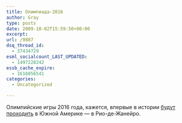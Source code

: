 ```yaml
---
title: Олимпиада-2016
author: Gray
type: posts
date: 2009-10-02T15:59:50+00:00
excerpt:
url: /9887
dsq_thread_id:
  - 37434729
esml_socialcount_LAST_UPDATED:
  - 1497228242
essb_cache_expire:
  - 1616056541
categories:
  - Uncategorized

---
```








Олимпийские игры 2016 года, кажется, впервые в истории [будут проходить][1] в Южной Америке &#8212; в Рио-де-Жанейро.

 [1]: http://edition.cnn.com/2009/WORLD/europe/10/02/olympics.2016/index.html